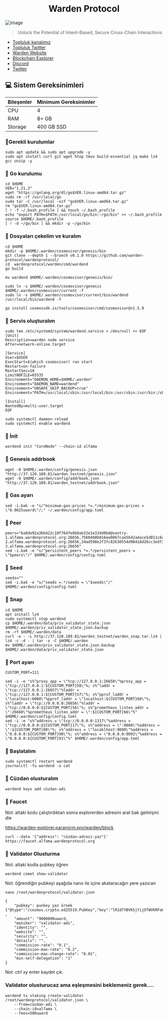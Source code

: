 <h1 align="center"> Warden Protocol </h1>


![image](https://github.com/molla202/Warden-Protocol/assets/91562185/32f62d0a-d2b1-4dfa-9b6a-60395461025f)



> Unlock the Potential of Intent-Based, Secure Cross-Chain Interactions



 * [Topluluk kanalımız](https://t.me/corenodechat)<br>
 * [Topluluk Twitter](https://twitter.com/corenodeHQ)<br>
 * [Warden Website](https://wardenprotocol.org/)<br>
 * [Blockchain Explorer](https://warden-explorer.paranorm.pro/warden/block)<br>
 * [Discord](https://discord.gg/HMVhE7recm)<br>
 * [Twitter](https://twitter.com/wardenprotocol)<br>

## 💻 Sistem Gereksinimleri
| Bileşenler | Minimum Gereksinimler | 
| ------------ | ------------ |
| CPU |	4|
| RAM	| 8+ GB |
| Storage	| 400 GB SSD |

### 🚧Gerekli kurulumlar
```
sudo apt update && sudo apt upgrade -y
sudo apt install curl git wget htop tmux build-essential jq make lz4 gcc unzip -y
```

### 🚧 Go kurulumu
```
cd $HOME
VER="1.21.3"
wget "https://golang.org/dl/go$VER.linux-amd64.tar.gz"
sudo rm -rf /usr/local/go
sudo tar -C /usr/local -xzf "go$VER.linux-amd64.tar.gz"
rm "go$VER.linux-amd64.tar.gz"
[ ! -f ~/.bash_profile ] && touch ~/.bash_profile
echo "export PATH=$PATH:/usr/local/go/bin:~/go/bin" >> ~/.bash_profile
source $HOME/.bash_profile
[ ! -d ~/go/bin ] && mkdir -p ~/go/bin
```

### 🚧 Dosyaları çekelim ve kuralım
```
cd $HOME
mkdir -p $HOME/.warden/cosmovisor/genesis/bin
git clone --depth 1 --branch v0.1.0 https://github.com/warden-protocol/wardenprotocol/
cd  wardenprotocol/warden/cmd/wardend
go build
```
```
mv wardend $HOME/.warden/cosmovisor/genesis/bin/
```
```
sudo ln -s $HOME/.warden/cosmovisor/genesis $HOME/.warden/cosmovisor/current -f
sudo ln -s $HOME/.warden/cosmovisor/current/bin/wardend /usr/local/bin/wardend -f
```
```
go install cosmossdk.io/tools/cosmovisor/cmd/cosmovisor@v1.5.0
```
### 🚧 Servis oluşturalım
```
sudo tee /etc/systemd/system/wardend.service > /dev/null << EOF
[Unit]
Description=warden node service
After=network-online.target

[Service]
User=$USER
ExecStart=$(which cosmovisor) run start
Restart=on-failure
RestartSec=10
LimitNOFILE=65535
Environment="DAEMON_HOME=$HOME/.warden"
Environment="DAEMON_NAME=wardend"
Environment="UNSAFE_SKIP_BACKUP=true"
Environment="PATH=/usr/local/sbin:/usr/local/bin:/usr/sbin:/usr/bin:/sbin:/bin:/usr/games:/usr/local/games:/snap/bin:$HOME/.warden/cosmovisor/current/bin"

[Install]
WantedBy=multi-user.target
EOF
```
```
sudo systemctl daemon-reload
sudo systemctl enable wardend
```
### 🚧 İnit
```
wardend init "CoreNode" --chain-id alfama
```
### 🚧 Genesis addrbook
```
wget -O $HOME/.warden/config/genesis.json "http://37.120.189.81/warden_testnet/genesis.json"
wget -O $HOME/.warden/config/addrbook.json "http://37.120.189.81/warden_testnet/addrbook.json"
```
### 🚧 Gas ayarı
```
sed -i.bak -e "s/^minimum-gas-prices *=.*/minimum-gas-prices = \"0.0025uward\"/;" ~/.warden/config/app.toml
```
### 🚧 Peer
```
peers="6a8de92a3bb422c10f764fe8b0ab32e1e334d0bd@sentry-1.alfama.wardenprotocol.org:26656,7560460b016ee0867cae5642adace5d011c6c0ae@sentry-2.alfama.wardenprotocol.org:26656,24ad598e2f3fc82630554d98418d26cc3edf28b9@sentry-3.alfama.wardenprotocol.org:26656"
sed -i.bak -e "s/^persistent_peers *=.*/persistent_peers = \"$peers\"/" $HOME/.warden/config/config.toml
```
### 🚧 Seed
```
seeds=""
sed -i.bak -e "s/^seeds =.*/seeds = \"$seeds\"/" $HOME/.warden/config/config.toml
```
### 🚧 Snap
```
cd $HOME
apt install lz4
sudo systemctl stop wardend
cp $HOME/.warden/data/priv_validator_state.json $HOME/.warden/priv_validator_state.json.backup
rm -rf $HOME/.warden/data
curl -o - -L http://37.120.189.81/warden_testnet/warden_snap.tar.lz4 | lz4 -c -d - | tar -x -C $HOME/.warden
mv $HOME/.warden/priv_validator_state.json.backup $HOME/.warden/data/priv_validator_state.json
```

### 🚧 Port ayarı
```
CUSTOM_PORT=111

sed -i -e "s%^proxy_app = \"tcp://127.0.0.1:26658\"%proxy_app = \"tcp://127.0.0.1:${CUSTOM_PORT}58\"%; s%^laddr = \"tcp://127.0.0.1:26657\"%laddr = \"tcp://127.0.0.1:${CUSTOM_PORT}57\"%; s%^pprof_laddr = \"localhost:6060\"%pprof_laddr = \"localhost:${CUSTOM_PORT}60\"%; s%^laddr = \"tcp://0.0.0.0:26656\"%laddr = \"tcp://0.0.0.0:${CUSTOM_PORT}56\"%; s%^prometheus_listen_addr = \":26660\"%prometheus_listen_addr = \":${CUSTOM_PORT}66\"%" $HOME/.warden/config/config.toml
sed -i -e "s%^address = \"tcp://0.0.0.0:1317\"%address = \"tcp://0.0.0.0:${CUSTOM_PORT}17\"%; s%^address = \":8080\"%address = \":${CUSTOM_PORT}80\"%; s%^address = \"locaklhost:9090\"%address = \"0.0.0.0:${CUSTOM_PORT}90\"%; s%^address = \"0.0.0.0:9091\"%address = \"0.0.0.0:${CUSTOM_PORT}91\"%" $HOME/.warden/config/app.toml
```
### 🚧 Başlatalım
```
sudo systemctl restart wardend
journalctl -fu wardend -o cat
```


### 🚧 Cüzdan olusturalım
```
wardend keys add cüzdan-adi
```
### 🚧 Faucet
Not: altaki kodu çalıştırdıktan sonra explorerden adresini arat bak gelmişmi die

https://warden-explorer.paranorm.pro/warden/block
```
curl --data '{"address": "cüzdan-adresi-yaz"}' https://faucet.alfama.wardenprotocol.org
```
### 🚧 Validator Olusturma
Not: altaki kodla pubkey öğren
```
wardend comet show-validator
```
Not: öğrendiğin pubkeyi aşağıda nano ile içine akataracağın yere yazıcan
```
nano /root/wardenprotocol/validator.json
```
```
{    
    "pubkey": punkey yaz örnek {"@type":"/cosmos.crypto.ed25519.PubKey","key":"lR1d7YBVK5jYijOfWVKRFoWCsS4dg3kagT7LB9GnG8I="} ,
    "amount": "9000000uward,
    "moniker": "validator-adi",
    "identity": "",
    "website": "",
    "security": "",
    "details": "",
    "commission-rate": "0.1",
    "commission-max-rate": "0.2",
    "commission-max-change-rate": "0.01",
    "min-self-delegation": "1"
}
```
Not: ctrl xy enter kaydet çık.
### Validator olusturucaz ama eşleşmesini beklemeniz gerek....
```
wardend tx staking create-validator /root/wardenprotocol/validator.json \
    --from=cüzdan-adi \
    --chain-id=alfama \
    --fees=500uward
```



